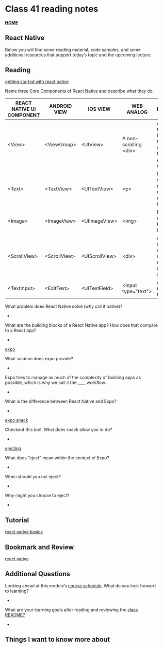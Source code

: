 # Class 41 reading notes

#### [HOME](https://cesarderio.github.io/reading-notes/)

## React Native

Below you will find some reading material, code samples, and some additional resources that support today’s topic and the upcoming lecture.

## Reading

[getting started with react native](https://facebook.github.io/react-native/docs/getting-started)

Name three Core Components of React Native and describe what they do.

| **REACT NATIVE UI COMPONENT** | **ANDROID VIEW** | **IOS VIEW** | **WEB ANALOG** | **DESCRIPTION** |
|---|---|---|---|---|
| \<View> | \<ViewGroup> | \<UIView> | A non-scrolling \<div> | A container that supports layout with flexbox, style, some touch handling, and accessibility controls. |
| \<Text> | \<TextView> | \<UITextView> | \<p> | Displays, styles, and nests strings of text and even handles touch events |
| \<Image> | \<ImageView> | \<UIImageView> | \<img> | Displays different typers of images |
| \<ScrollView> | \<ScrollView> | \<UIScrollView> | \<div> | A generic scrolling container that can contain multiple components and views |
| \<TextInput> | \<EditText> | \<UITextField> | \<input type="text"> | Allows the user to enter text |

What problem does React Native solve (why call it native)?

*

What are the building blocks of a React Native app? How does that compare to a React app?

*

[expo](https://expo.io/)

What solution does expo provide?

*

Expo tries to manage as much of the complexity of building apps as possible, which is why we call it the ____ workflow.

*

What is the difference between React Native and Expo?

*

[expo snack](https://snack.expo.io/)

Checkout this tool. What does snack allow you to do?

*

[ejecting](https://docs.expo.io/versions/latest/expokit/eject)

What does “eject” mean within the context of Expo?

*

When should you not eject?

*

Why might you choose to eject?

*

## Tutorial

[react native basics](https://facebook.github.io/react-native/docs/tutorial)

## Bookmark and Review

[react native](https://facebook.github.io/react-native/)

## Additional Questions

Looking ahead at this module’s [course schedule](https://codefellows.github.io/code-401-javascript-guide/curriculum/#module-2), What do you look forward to learning?

*

What are your learning goals after reading and reviewing the [class README?](https://codefellows.github.io/code-401-javascript-guide/curriculum/class-06/)

*

## Things I want to know more about
